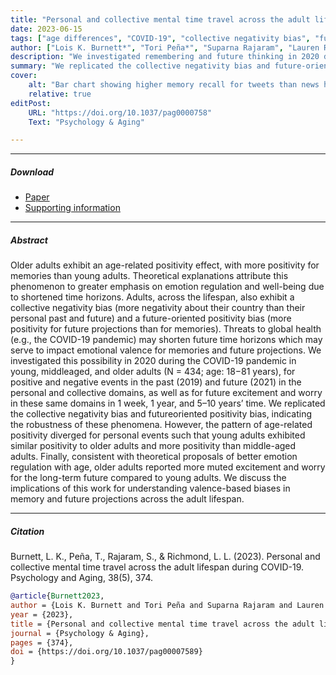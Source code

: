 ```yaml
---
title: "Personal and collective mental time travel across the adult lifespan" 
date: 2023-06-15
tags: ["age differences", "COVID-19", "collective negativity bias", "future positivity bias", "age-related positivity effect"]
author: ["Lois K. Burnett*", "Tori Peña*", "Suparna Rajaram", "Lauren Richmond"]
description: "We investigated remembering and future thinking in 2020 during the COVID-19 pandemic in young, middleaged, and older adults (N = 434; age: 18−81 years), for positive and negative events in the past (2019) and future (2021) in the personal and collective domains, as well as for future excitement and worry in these same domains in 1 week, 1 year, and 5–10 years’ time." 
summary: "We replicated the collective negativity bias and future-oriented positivity bias, indicating the robustness of these phenomena. However, the pattern of age-related positivity diverged for personal events such that young adults exhibited similar positivity to older adults and more positivity than middle-aged adults. Finally, consistent with theoretical proposals of better emotion regulation with age, older adults reported more muted excitement and worry for the long-term future compared to young adults."
cover:
    alt: "Bar chart showing higher memory recall for tweets than news headlines"
    relative: true
editPost:
    URL: "https://doi.org/10.1037/pag0000758"
    Text: "Psychology & Aging"

---
```


---

##### Download

+ [Paper](Burnett-et-al-2023.pdf)
+ [Supporting information](https://supp.apa.org/psycarticles/supplemental/pag0000758/pag0000758_supp.html)

---

##### Abstract

Older adults exhibit an age-related positivity effect, with more positivity for memories than young adults. Theoretical explanations attribute this phenomenon to greater emphasis on emotion regulation and well-being due to shortened time horizons. Adults, across the lifespan, also exhibit a collective negativity bias (more negativity about their country than their personal past and future) and a future-oriented positivity bias (more positivity for future projections than for memories). Threats to global health (e.g., the COVID-19 pandemic) may shorten future time horizons which may serve to impact emotional valence for memories and future projections. We investigated this possibility in 2020 during the COVID-19 pandemic in young, middleaged, and older adults (N = 434; age: 18−81 years), for positive and negative events in the past (2019) and future (2021) in the personal and collective domains, as well as for future excitement and worry in these same domains in 1 week, 1 year, and 5–10 years’ time. We replicated the collective negativity bias and futureoriented positivity bias, indicating the robustness of these phenomena. However, the pattern of age-related positivity diverged for personal events such that young adults exhibited similar positivity to older adults and more positivity than middle-aged adults. Finally, consistent with theoretical proposals of better emotion regulation with age, older adults reported more muted excitement and worry for the long-term future compared to young adults. We discuss the implications of this work for understanding valence-based biases in memory and future projections across the adult lifespan.

---

##### Citation

Burnett, L. K., Peña, T., Rajaram, S., & Richmond, L. L. (2023). Personal and collective mental time travel across the adult lifespan during COVID-19. Psychology and Aging, 38(5), 374.

```BibTeX
@article{Burnett2023,
author = {Lois K. Burnett and Tori Peña and Suparna Rajaram and Lauren Richmond},
year = {2023},
title = {Personal and collective mental time travel across the adult lifespan},
journal = {Psychology & Aging},
pages = {374},
doi = {https://doi.org/10.1037/pag00007589}
}